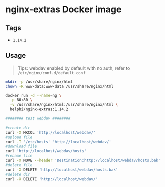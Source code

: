 # nginx-extras Docker image

## Tags

- `1.14.2`

## Usage

> Tips:
> webdav enabled by default with no auth, refer to `/etc/nginx/conf.d/default.conf`

```bash
mkdir -p /usr/share/nginx/html
chown -R www-data:www-data /usr/share/nginx/html

docker run -d --name=ng \
  -p 80:80 \
  -v /usr/share/nginx/html:/usr/share/nginx/html \
  helphi/nginx-extras:1.14.2

######## test webdav ########

#create dir
curl -X MKCOL 'http://localhost/webdav/'
#upload file
curl -T '/etc/hosts' 'http://localhost/webdav/'
#download file
curl 'http://localhost/webdav/hosts'
#rename file
curl -X MOVE --header 'Destination:http://localhost/webdav/hosts.bak' 'http://localhost/webdav/hosts'
#delete file
curl -X DELETE 'http://localhost/webdav/hosts.bak'
#delete dir
curl -X DELETE 'http://localhost/webdav/'
```
